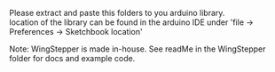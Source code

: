 Please extract and paste this folders to you arduino library.  
location of the library can be found in the arduino IDE under 'file -> Preferences -> Sketchbook location'  

Note: WingStepper is made in-house. See readMe in the WingStepper folder for docs and example code.  